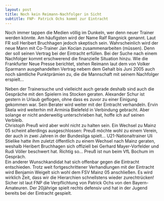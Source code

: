 ```yaml
---
layout: post
title: Noch kein Reimann-Nachfolger in Sicht
subtitle: FNP- Patrick Ochs kommt zur Eintracht
---
```


Noch immer tappen die Medien völlig im Dunkeln, wer denn neuer Trainer werden könnte. Am häufigsten wird der Name Ralf Rangnick genannt. Laut FR soll Heribert Bruchhagen jedoch skeptisch sein. Wahrscheinlich wird der neue Mann mit Co-Trainer Jan Kocian zusammenarbeiten (müssen). Denn der soll seinen Vertrag bei der Eintracht erfüllen. Bei der Suche nach einem Nachfolger kommt erschwerend die finanzielle Situation hinzu. Wie die Frankfurter Neue Presse berichtet, stehen Reimann laut dem von Volker Sparmann ausgehandelten Vertrag nebem dem Gehalt bis Juni 2005 auch noch sämtliche Punktprämien zu, die die Mannschaft mit seinem Nachfolger erspielt...

Neben der Trainersuche und vielleicht auch gerade deshalb sind auch die Gespräche mit den Spielern ins Stocken geraten. Alexander Schur ist gestern in Urlaub geflogen, ohne dass es zuvor zu einer Einigung gekommen war. Sein Berater wird weiter mit der Eintracht verhandeln. Ervin Skela wird weiterhin mit Arminia Bielefeld in Verbindung gebracht. Aber solange er nicht anderweitig unterschrieben hat, hoffe ich auf seinen Verbleib.  
Christoph Preuß wird aber wohl nicht zu halten sein. Ein Wechsel zu Mainz 05 scheint allerdings ausgeschlossen: Preuß möchte wohl zu einem Verein, der auch in zwei Jahren in der Bundesliga spielt... U21-Nationaltrainer Uli Stielike hatte ihm zuletzt öffentlich zu einem Wechsel nach Mainz geraten, weshalb Heribert Bruchhagen sich offiziell bei Gerhard Mayer-Vorfelder und Rudi Völler beschwert hat. Richtig so... Preuß ist nun beim VfL Bochum im Gespräch.  
Ein anderer Wunschkandidat hat sich offenbar gegen die Eintracht entschieden. Trotz weit fortgeschrittener Verhandlungen mit der Eintracht wird Benjamin Weigelt sich wohl dem FSV Mainz 05 anschließen. Es wird wirklich Zeit, dass wir die Hierarchien schnellstens wieder zurechtrücken!  
Sicher ist laut FNP die Verpflichtung von Patrick Ochs von den Bayern-Amateuren. Der 20jährige spielt rechts defensiv und hat in der Jugend bereits bei der Eintracht gespielt.
